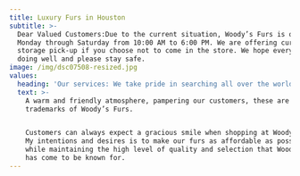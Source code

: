 ```yaml
---
title: Luxury Furs in Houston
subtitle: >-
  Dear Valued Customers:Due to the current situation, Woody’s Furs is open
  Monday through Saturday from 10:00 AM to 6:00 PM. We are offering curbside
  storage pick-up if you choose not to come in the store. We hope everyone is
  doing well and please stay safe.
image: /img/dsc07508-resized.jpg
values:
  heading: 'Our services: We take pride in searching all over the world for trends'
  text: >-
    A warm and friendly atmosphere, pampering our customers, these are all the
    trademarks of Woody’s Furs.


    Customers can always expect a gracious smile when shopping at Woody’s Furs.
    My intentions and desires is to make our furs as affordable as possible
    while maintaining the high level of quality and selection that Woody’s Furs
    has come to be known for.
---
```


